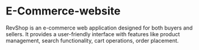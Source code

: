 # E-Commerce-website
RevShop is an e-commerce web application designed for both buyers and sellers. It provides a user-friendly interface with features like product management, search functionality, cart operations, order placement.
